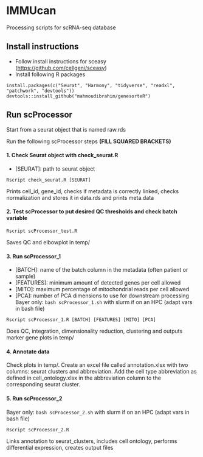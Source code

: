 # IMMUcan

Processing scripts for scRNA-seq database

## Install instructions

- Follow install instructions for sceasy (https://github.com/cellgeni/sceasy)
- Install following R packages
```
install.packages(c("Seurat", "Harmony", "tidyverse", "readxl", "patchwork", "devtools"))
devtools::install_github("mahmoudibrahim/genesorteR") 
```

## Run scProcessor
Start from a seurat object that is named raw.rds

Run the following scProcessor steps **(FILL SQUARED BRACKETS)**

#### 1. Check Seurat object with check_seurat.R

- [SEURAT]: path to seurat object

``` 
Rscript check_seurat.R [SEURAT] 
```

Prints cell_id, gene_id, checks if metadata is correctly linked, checks normalization and stores it in data.rds and prints meta.data

#### 2. Test scProcessor to put desired QC thresholds and check batch variable

``` 
Rscript scProcessor_test.R
```

Saves QC and elbowplot in temp/

#### 3. Run scProcessor_1

- [BATCH]: name of the batch column in the metadata (often patient or sample)
- [FEATURES]: minimum amount of detected genes per cell allowed
- [MITO]: maximum percentage of mitochondrial reads per cell allowed
- [PCA]: number of PCA dimensions to use for downstream processing
Bayer only: `bash scProcessor_1.sh` with slurm if on an HPC (adapt vars in bash file)

```
Rscript scProcessor_1.R [BATCH] [FEATURES] [MITO] [PCA]
```

Does QC, integration, dimensionality reduction, clustering and outputs marker gene plots in temp/

#### 4. Annotate data

Check plots in temp/.
Create an excel file called annotation.xlsx with two columns: seurat clusters and abbreviation.
Add the cell type abbreviation as defined in cell_ontology.xlsx in the abbreviation column to the corresponding seurat cluster.

#### 5. Run scProcessor_2

Bayer only: `bash scProcessor_2.sh` with slurm if on an HPC (adapt vars in bash file)

```
Rscript scProcessor_2.R
```

Links annotation to seurat_clusters, includes cell ontology, performs differential expression, creates output files

